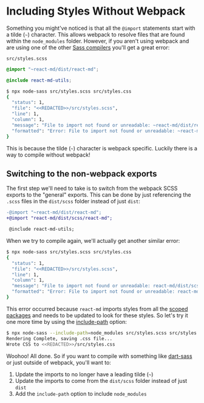 # Including Styles Without Webpack

Something you might've noticed is that all the `@import` statements start with a
tilde (`~`) character. This allows webpack to resolve files that are found
within the `node_modules` folder. However, if you aren't using webpack and are
using one of the other [Sass compilers](https://sass-lang.com/install) you'll
get a great error:

`src/styles.scss`

```scss
@import "~react-md/dist/react-md";

@include react-md-utils;
```

```sh
$ npx node-sass src/styles.scss src/styles.css
{
  "status": 1,
  "file": "<<REDACTED>>/src/styles.scss",
  "line": 1,
  "column": 1,
  "message": "File to import not found or unreadable: ~react-md/dist/react-md.",
  "formatted": "Error: File to import not found or unreadable: ~react-md/dist/react-md.\n        on line 1 of src/styles.scss\n>> @import '~react-md/dist/react-md';\n\n   ^\n"
}
```

This is because the tilde (`~`) character is webpack specific. Luckily there is
a way to compile without webpack!

## Switching to the non-webpack exports

The first step we'll need to take is to switch from the webpack SCSS exports to
the "general" exports. This can be done by just referencing the `.scss` files in
the `dist/scss` folder instead of just `dist`:

```diff
-@import "~react-md/dist/react-md";
+@import "react-md/dist/scss/react-md";

 @include react-md-utils;
```

When we try to compile again, we'll actually get another similar error:

```sh
$ npx node-sass src/styles.scss src/styles.css
{
  "status": 1,
  "file": "<<REDACTED>>/src/styles.scss",
  "line": 1,
  "column": 1,
  "message": "File to import not found or unreadable: react-md/dist/scss/react-md.",
  "formatted": "Error: File to import not found or unreadable: react-md/dist/scss/react-md.\n        on line 1 of src/styles.scss\n>> @import 'react-md/dist/scss/react-md';\n\n   ^\n"
}
```

This error occurred because `react-md` imports styles from all the
[scoped packages](/guides/scoped-packages) and needs to be updated to look for
these styles. So let's try it one more time by using the
[include-path](https://github.com/sass/node-sass#command-line-interface) option:

```sh
$ npx node-sass --include-path=node_modules src/styles.scss src/styles.css
Rendering Complete, saving .css file...
Wrote CSS to <<REDACTED>>/src/styles.css
```

Woohoo! All done. So if you want to compile with something like
[dart-sass](https://sass-lang.com/dart-sass) or just outside of webpack, you'll
want to:

1. Update the imports to no longer have a leading tilde (`~`)
2. Update the imports to come from the `dist/scss` folder instead of just `dist`
3. Add the `include-path` option to include `node_modules`
